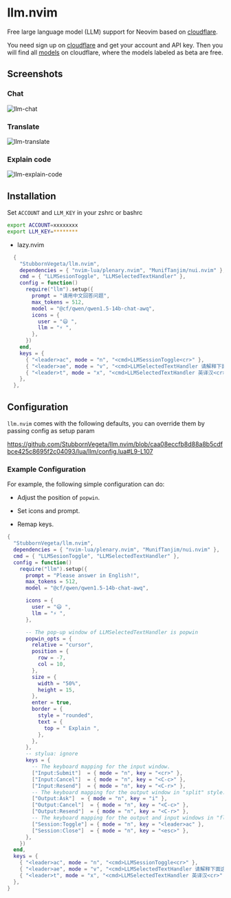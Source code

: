 # llm.nvim

Free large language model (LLM) support for Neovim based on [cloudflare](https://dash.cloudflare.com/).

You need sign up on [cloudflare](https://dash.cloudflare.com/) and get your account and API key. Then you will find all [models](https://developers.cloudflare.com/workers-ai/models/) on cloudflare, where the models labeled as beta are free.


## Screenshots
### Chat

![llm-chat](https://github.com/StubbornVegeta/screenshot/blob/master/llm/llm-chat-compress.png)

### Translate

![llm-translate](https://github.com/StubbornVegeta/screenshot/blob/master/llm/llm-translate-compress.png)

### Explain code

![llm-explain-code](https://github.com/StubbornVegeta/screenshot/blob/master/llm/llm-explain-code-compress.png)

## Installation

Set `ACCOUNT` and `LLM_KEY` in your zshrc or bashrc
```sh
export ACCOUNT=xxxxxxxx
export LLM_KEY=********
```

- lazy.nvim

```lua
  {
    "StubbornVegeta/llm.nvim",
    dependencies = { "nvim-lua/plenary.nvim", "MunifTanjim/nui.nvim" },
    cmd = { "LLMSesionToggle", "LLMSelectedTextHandler" },
    config = function()
      require("llm").setup({
        prompt = "请用中文回答问题",
        max_tokens = 512,
        model = "@cf/qwen/qwen1.5-14b-chat-awq",
        icons = {
          user = "😃 ",
          llm = "⚡ ",
        },
      })
    end,
    keys = {
      { "<leader>ac", mode = "n", "<cmd>LLMSessionToggle<cr>" },
      { "<leader>ae", mode = "v", "<cmd>LLMSelectedTextHandler 请解释下面这段代码<cr>" },
      { "<leader>t", mode = "x", "<cmd>LLMSelectedTextHandler 英译汉<cr>" },
    },
  },
```

## Configuration

`llm.nvim` comes with the following defaults, you can override them by passing config as setup param

https://github.com/StubbornVegeta/llm.nvim/blob/caa08eccfb8d88a8b5cdfbce425c8695f2c04093/lua/llm/config.lua#L9-L107

### Example Configuration

For example, the following simple configuration can do:

- Adjust the position of `popwin`.

- Set icons and prompt.

- Remap keys.
```lua
{
  "StubbornVegeta/llm.nvim",
  dependencies = { "nvim-lua/plenary.nvim", "MunifTanjim/nui.nvim" },
  cmd = { "LLMSesionToggle", "LLMSelectedTextHandler" },
  config = function()
    require("llm").setup({
      prompt = "Please answer in English!",
      max_tokens = 512,
      model = "@cf/qwen/qwen1.5-14b-chat-awq",

      icons = {
        user = "😃 ",
        llm = "⚡ ",
      },

      -- The pop-up window of LLMSelectedTextHandler is popwin
      popwin_opts = {
        relative = "cursor",
        position = {
          row = -7,
          col = 10,
        },
        size = {
          width = "50%",
          height = 15,
        },
        enter = true,
        border = {
          style = "rounded",
          text = {
            top = " Explain ",
          },
        },
      },
      -- stylua: ignore
      keys = {
        -- The keyboard mapping for the input window.
        ["Input:Submit"]  = { mode = "n", key = "<cr>" },
        ["Input:Cancel"]  = { mode = "n", key = "<C-c>" },
        ["Input:Resend"]  = { mode = "n", key = "<C-r>" },
        -- The keyboard mapping for the output window in "split" style.
        ["Output:Ask"]  = { mode = "n", key = "i" },
        ["Output:Cancel"]  = { mode = "n", key = "<C-c>" },
        ["Output:Resend"]  = { mode = "n", key = "<C-r>" },
        -- The keyboard mapping for the output and input windows in "float" style.
        ["Session:Toggle"] = { mode = "n", key = "<leader>ac" },
        ["Session:Close"]  = { mode = "n", key = "<esc>" },
      },
    })
  end,
  keys = {
    { "<leader>ac", mode = "n", "<cmd>LLMSessionToggle<cr>" },
    { "<leader>ae", mode = "v", "<cmd>LLMSelectedTextHandler 请解释下面这段代码<cr>" },
    { "<leader>t", mode = "x", "<cmd>LLMSelectedTextHandler 英译汉<cr>" },
  },
}
```
